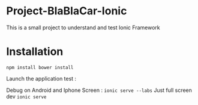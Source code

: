 # Project-BlaBlaCar-Ionic
This is a small project to understand and test Ionic Framework

# Installation 

``
npm install
bower install
``

Launch the application test :

Debug on Android and Iphone Screen : 
``
ionic serve --labs
``
Just full screen dev
``
ionic serve
``


